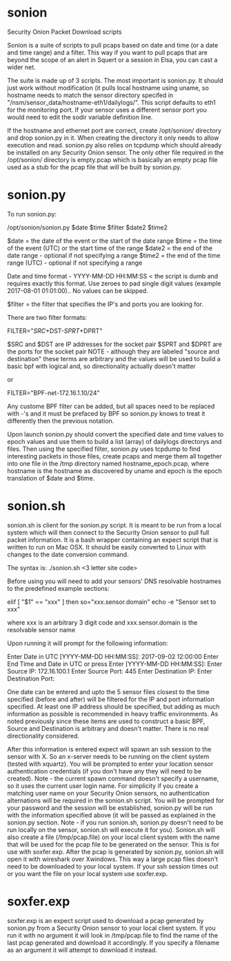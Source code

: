 # sonion
Security Onion Packet Download scripts

Sonion is a suite of scripts to pull pcaps based on date and time (or a date and time range) and a filter.  This way if you want to pull pcaps that are beyond the scope of an alert in Squert or a session in Elsa, you can cast a wider net.

The suite is made up of 3 scripts.  The most important is sonion.py.  It should just work without modification (it pulls local hostname using uname, so hostname needs to match the sensor directory specifed in "/nsm/sensor_data/hostname-eth1/dailylogs/".  This script defaults to eth1 for the monitoring port. If your sensor uses a different sensor port you would need to edit the sodir variable definition line.

If the hostname and ethernet port are correct, create /opt/sonion/ directory and drop sonion.py in it. When creating the directory it only needs to allow execution and read. sonion.py also relies on tcpdump which should already be installed on any Security Onion sensor. The only other file required in the /opt/sonion/ directory is empty.pcap which is basically an empty pcap file used as a stub for the pcap file that will be built by sonion.py.

# sonion.py

To run sonion.py:

/opt/sonion/sonion.py $date $time $filter $date2 $time2

$date = the date of the event or the start of the date range
$time = the time of the event (UTC) or the start time of the range
$date2 = the end of the date range - optional if not specifying a range
$time2 = the end of the time range (UTC) - optional if not specifying a range

Date and time format - YYYY-MM-DD HH:MM:SS  < the script is dumb and requires exactly this format.  Use zeroes to pad single digit values (example 2017-08-01 01:01:00)..  No values can be skipped.

$filter = the filter that specifies the IP's and ports you are looking for.  

There are two filter formats:

FILTER="$SRC+$DST-$SPRT+$DPRT"

$SRC and $DST are IP addresses for the socket pair
$SPRT and $DPRT are the ports for the socket pair
NOTE - although they are labeled "source and destination" these terms are arbitrary and the values will be used to build a basic bpf with logical and, so directionality actually doesn't matter

or

FILTER="BPF-net-172.16.1.10/24"

Any custome BPF filter can be added, but all spaces need to be replaced with -'s and it must be prefaced by BPF so sonion.py knows to treat it differently then the previous notation.

Upon launch sonion.py should convert the specified date and time values to epoch values and use them to build a list (array) of dailylogs directorys and files.  Then using the specified filter, sonion.py uses tcpdump to find interesting packets in those files, create pcaps and merge them all together into one file in the /tmp directory named hostname_epoch.pcap, where hostname is the hostname as discovered by uname and epoch is the epoch translation of $date and $time. 

# sonion.sh

sonion.sh is client for the sonion.py script.  It is meant to be run from a local system which will then connect to the Security Onion sensor to pull full packet information.  It is a bash wrapper containing an expect script that is written to run on Mac OSX.  It should be easily converted to Linux with changes to the date conversion command.  

The syntax is: ./sonion.sh <3 letter site code>

Before using you will need to add your sensors' DNS resolvable hostnames to the predefined example sections:

elif [ "$1" == "xxx" ]
then
    so="xxx.sensor.domain"
    echo -e "Sensor set to xxx"
    
where xxx is an arbitrary 3 digit code and xxx.sensor.domain is the resolvable sensor name

Upon running it will prompt for the following information:

Enter Date in UTC [YYYY-MM-DD HH:MM:SS]: 2017-09-02 12:00:00
Enter End Time and Date in UTC or press Enter  [YYYY-MM-DD HH:MM:SS]:
Enter Source IP: 172.16.100.1
Enter Source Port: 445
Enter Destination IP:
Enter Destination Port:

One date can be entered and upto the 5 sensor files closest to the time specified (before and after) will be filtered for the IP and port information specified.  At least one IP address should be specified, but adding as much information as possible is recommended in heavy traffic environments.  As noted previously since these items are used to construct a basic BPF, Source and Destination is arbitrary and doesn't matter.  There is no real directionality considered.  

After this information is entered expect will spawn an ssh session to the sensor with X.  So an x-server needs to be running on the client system (tested with xquartz).  You will be prompted to enter your location sensor authentication credentials (if you don't have any they will need to be created).  Note - the current spawn command doesn't specify a username, so it uses the current user login name. For simplicity if you create a matching user name on your Security Onion sensors, no authentication alternations will be required in the sonion.sh script.  You will be prompted for your password and the session will be established, sonion.py will be run with the information specified above (it will be passed as explained in the sonion.py section.  Note - if you run sonion.sh, sonion.py doesn't need to be run locally on the sensor, sonion.sh will execute it for you).  Sonion.sh will also create a file (/tmp/pcap.file) on your local client system with the name that will be used for the pcap file to be generated on the sensor.  This is for use with soxfer.exp.  After the pcap is generated by sonion.py, sonion.sh will open it with wireshark over Xwindows. This way a large pcap files doesn't need to be downloaded to your local system.  If your ssh session times out or you want the file on your local system use soxfer.exp. 

# soxfer.exp 

soxfer.exp is an expect script used to download a pcap generated by sonion.py from a Security Onion sensor to your local client system.  If you run it with no argument it will look in /tmp/pcap.file to find the name of the last pcap generated and download it accordingly. If you specify a filename as an argument it will attempt to download it instead.  


